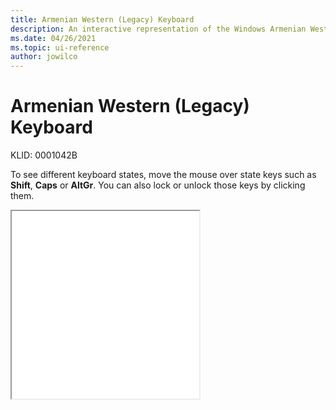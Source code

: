 ```yaml
---
title: Armenian Western (Legacy) Keyboard
description: An interactive representation of the Windows Armenian Western (Legacy) keyboard. To see different keyboard states, click or move the mouse over the state keys.
ms.date: 04/26/2021
ms.topic: ui-reference
author: jowilco
---
```


# Armenian Western (Legacy) Keyboard

KLID: 0001042B

To see different keyboard states, move the mouse over state keys such as **Shift**, **Caps** or **AltGr**. You can also lock or unlock those keys by clicking them.

<iframe src="kbdarmw.html" height="300"></iframe>
